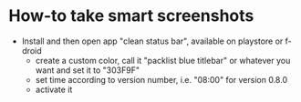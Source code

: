 # How-to take smart screenshots

 - Install and then open app "clean status bar", available on playstore or f-droid
   - create a custom color, call it "packlist blue titlebar" or whatever you want and set it to "303F9F"
   - set time according to version number, i.e. "08:00" for version 0.8.0
   - activate it
